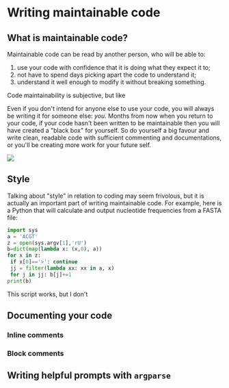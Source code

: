 # Writing maintainable code

## What is maintainable code?

Maintainable code can be read by another person, who will be able to:
1. use your code with confidence that it is doing what they expect it to;
2. not have to spend days picking apart the code to understand it;
3. understand it well enough to modify it without breaking something.

Code maintainability is subjective, but like 

Even if you don't intend for anyone else to use your code, you will always be writing it for someone else: *you*.  Months from now when you return to your code, if your code hasn't been written to be maintainable then you will have created a "black box" for yourself.  So do yourself a big favour and write clean, readable code with sufficient commenting and documentations, or you'll be creating more work for your future self.

![](https://imgs.xkcd.com/comics/future_self.png)


## Style

Talking about "style" in relation to coding may seem frivolous, but it is actually an important part of writing maintainable code.  For example, here is a Python that will calculate and output nucleotide frequencies from a FASTA file:

```python
import sys
a = 'ACGT'
z = open(sys.argv[1],'rU')
b=dict(map(lambda x: (x,0), a))
for x in z:
 if x[0]=='>': continue
 jj = filter(lambda xx: xx in a, x)
 for j in jj: b[j]+=1
print(b)
```

This script works, but I don't 


## Documenting your code


### Inline comments

### Block comments


## Writing helpful prompts with `argparse`


